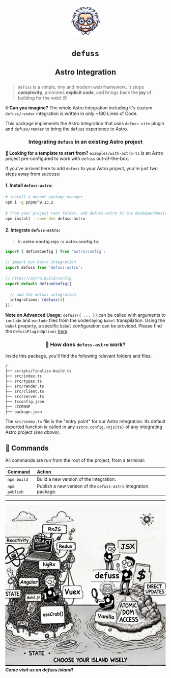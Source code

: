 <h1 align="center">

<img src="assets/defuss_mascott.png" width="100px" />

<p align="center">
  <code>defuss</code>
</p>

<sup align="center">

Astro Integration

</sup>

</h1>


> `defuss` is a simple, tiny and modern web framework. It stops  **complexity**, promotes **explicit code**, and brings back the **joy** of building for the web! 😊

**💡 Can you imagine?** The whole Astro Integration including it's custom `defuss/render` integration is written in only ~180 Lines of Code.

This package implements the Astro Integration that uses `defuss-vite` plugin and `defuss/render` to bring the `defuss` experience to Astro.

<h3 align="center">

Integrating `defuss` in an existing Astro project

</h3>

**🚀 Looking for a template to start from?** `examples/with-astro-ts` is an Astro project pre-configured to work with `defuss` out-of-the-box.

If you've arrived here to add `defuss` to your Astro project, you're just two steps away from success:

#### 1. Install `defuss-astro`:

```bash
# install a decent package manager
npm i -g pnpm@^9.13.2

# from your project root folder, add defuss-astro to the devDependencies
npm install --save-dev defuss-astro
```

#### 2. Integrate `defuss-astro`:

> In **astro.config.mjs** or **astro.config.ts**:
```ts
import { defineConfig } from 'astro/config';

// import our Astro Integration
import defuss from 'defuss-astro';

// https://astro.build/config
export default defineConfig({

  // add the defuss integration
  integrations: [defuss()]
});
```

**Note on Advanced Usage:** `defuss({ ... })` can be called with arguments to `include` and `exclude` files from the underlaying `babel` transpilation. Using the `babel` property, a specific `babel` configuration can be provided. Please find the `DefussPluginOptions` [here]().

<h3 align="center">

🚀 How does `defuss-astro` work?

</h3>

Inside this package, you'll find the following relevant folders and files:

```text
/
├── scripts/finalize-build.ts
├── src/index.ts
├── src/types.ts
├── src/render.ts
├── src/client.ts
├── src/server.ts
├── tsconfig.json
├── LICENSE
├── package.json
```

The `src/index.ts` file is the "entry point" for our Astro Integration. Its default exported function is called in any `astro.config.(mjs|ts)` of any integrating Astro project *(see above)*.

## 🧞 Commands

All commands are run from the root of the project, from a terminal:

| Command       | Action                                                                                                                                                                                                                           |
| :------------ | :------------------------------------------------------------------------------------------------------------------------------------------------------------------------------------------------------------------------------- |
| `npm build`    | Build a new version of the integration. |
| `npm publish`    | Publish a new version of the `defuss-astro` integration package. |

---

<img src="assets/defuss_comic.png" />

<caption><i><b>Come visit us on defuss island!</b></i></caption>
